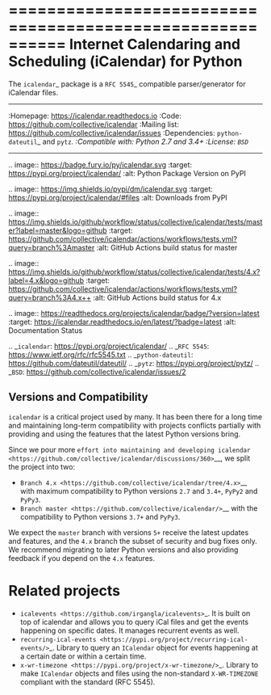 ==========================================================
Internet Calendaring and Scheduling (iCalendar) for Python
==========================================================

The `icalendar`_ package is a `RFC 5545`_ compatible parser/generator for iCalendar
files.

----

:Homepage: https://icalendar.readthedocs.io
:Code: https://github.com/collective/icalendar
:Mailing list: https://github.com/collective/icalendar/issues
:Dependencies: `python-dateutil`_ and `pytz`_.
:Compatible with: Python 2.7 and 3.4+
:License: `BSD`_

----

.. image:: https://badge.fury.io/py/icalendar.svg
   :target: https://pypi.org/project/icalendar/
   :alt: Python Package Version on PyPI

.. image:: https://img.shields.io/pypi/dm/icalendar.svg
   :target: https://pypi.org/project/icalendar/#files
   :alt: Downloads from PyPI

.. image:: https://img.shields.io/github/workflow/status/collective/icalendar/tests/master?label=master&logo=github
    :target: https://github.com/collective/icalendar/actions/workflows/tests.yml?query=branch%3Amaster
    :alt: GitHub Actions build status for master

.. image:: https://img.shields.io/github/workflow/status/collective/icalendar/tests/4.x?label=4.x&logo=github
    :target: https://github.com/collective/icalendar/actions/workflows/tests.yml?query=branch%3A4.x++
    :alt: GitHub Actions build status for 4.x

.. image:: https://readthedocs.org/projects/icalendar/badge/?version=latest
    :target: https://icalendar.readthedocs.io/en/latest/?badge=latest
    :alt: Documentation Status

.. _`icalendar`: https://pypi.org/project/icalendar/
.. _`RFC 5545`: https://www.ietf.org/rfc/rfc5545.txt
.. _`python-dateutil`: https://github.com/dateutil/dateutil/
.. _`pytz`: https://pypi.org/project/pytz/
.. _`BSD`: https://github.com/collective/icalendar/issues/2

Versions and Compatibility
--------------------------

``icalendar`` is a critical project used by many. It has been there for a long time and maintaining
long-term compatibility with projects conflicts partially with providing and using the features that
the latest Python versions bring.

Since we pour more `effort into maintaining and developing icalendar <https://github.com/collective/icalendar/discussions/360>`__,
we split the project into two:

- `Branch 4.x <https://github.com/collective/icalendar/tree/4.x>`__ with maximum compatibility to Python versions ``2.7`` and ``3.4+``, ``PyPy2`` and ``PyPy3``.
- `Branch master <https://github.com/collective/icalendar/>`__ with the compatibility to Python versions ``3.7+`` and ``PyPy3``.

We expect the ``master`` branch with versions ``5+`` receive the latest updates and features,
and the ``4.x`` branch the subset of security and bug fixes only.
We recommend migrating to later Python versions and also providing feedback if you depend on the ``4.x`` features.

Related projects
================

* `icalevents <https://github.com/irgangla/icalevents>`_. It is built on top of icalendar and allows you to query iCal files and get the events happening on specific dates. It manages recurrent events as well.
* `recurring-ical-events <https://pypi.org/project/recurring-ical-events/>`_. Library to query an ``ICalendar`` object for events happening at a certain date or within a certain time.
* `x-wr-timezone <https://pypi.org/project/x-wr-timezone/>`_. Library to make ``ICalendar`` objects and files using the non-standard ``X-WR-TIMEZONE`` compliant with the standard (RFC 5545).
